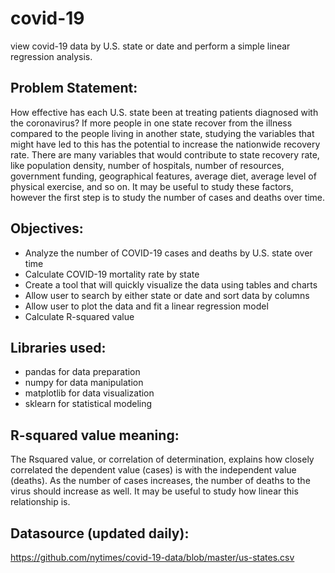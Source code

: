 # covid-19

view covid-19 data by U.S. state or date and perform a simple linear regression analysis.

## Problem Statement:

How effective has each U.S. state been at treating patients diagnosed with the coronavirus? If more people in one state recover from the illness compared to the people living in another state, studying the variables that might have led to this has the potential to increase the nationwide recovery rate. There are many variables that would contribute to state recovery rate, like population density, number of hospitals, number of resources, government funding, geographical features, average diet, average level of physical exercise, and so on. It may be useful to study these factors, however the first step is to study the number of cases and deaths over time.

## Objectives: 

- Analyze the number of COVID-19 cases and deaths by U.S. state over time
- Calculate COVID-19 mortality rate by state
- Create a tool that will quickly visualize the data using tables and charts
- Allow user to search by either state or date and sort data by columns
- Allow user to plot the data and fit a linear regression model
- Calculate R-squared value

## Libraries used:

- pandas for data preparation
- numpy for data manipulation
- matplotlib for data visualization
- sklearn for statistical modeling

## R-squared value meaning:

The Rsquared value, or correlation of determination, explains how closely correlated the dependent value (cases) is with the independent value (deaths). As the number of cases increases, the number of deaths to the virus should increase as well. It may be useful to study how linear this relationship is.

## Datasource (updated daily):

https://github.com/nytimes/covid-19-data/blob/master/us-states.csv
